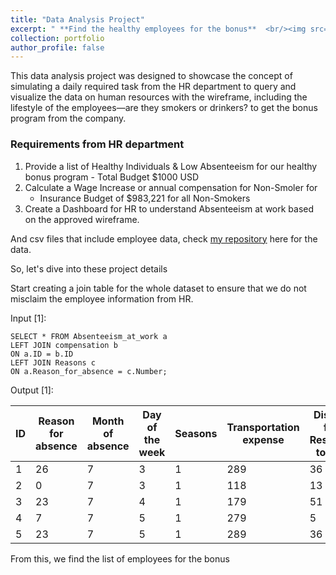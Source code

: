 ```yaml
---
title: "Data Analysis Project"
excerpt: " **Find the healthy employees for the bonus**  <br/><img src='/images/thumb2.png'>"
collection: portfolio
author_profile: false
---
```


This data analysis project was designed to showcase the concept of simulating a daily required task from the HR department to query and visualize the data on human resources with the wireframe, including the lifestyle of the employees—are they smokers or drinkers? to get the bonus program from the company.

### Requirements from HR department
1. Provide a list of Healthy Individuals & Low Absenteeism for our healthy bonus program - Total Budget $1000 USD
2. Calculate a Wage Increase or annual compensation for Non-Smoler for
	- Insurance Budget of $983,221 for all Non-Smokers
3. Create a Dashboard for HR to understand Absenteeism at work based on the approved wireframe.

And csv files that include employee data, check [my repository](https://github.com/trannphuocloc/HR-dataset-project) here for the data.

So, let's dive into these project details

Start creating a join table for the whole dataset to ensure that we do not misclaim the employee information from HR.

Input [1]:
```
SELECT * FROM Absenteeism_at_work a
LEFT JOIN compensation b
ON a.ID = b.ID
LEFT JOIN Reasons c
ON a.Reason_for_absence = c.Number;
```

Output [1]:

| ID | Reason for absence | Month of absence | Day of the week | Seasons | Transportation expense | Distance from Residence to Work | Service time | Age | Work load Average/day | Hit target | Disciplinary failure | Education | Son | Social drinker | Social smoker | Pet | Weight | Height | Body mass index | Absenteeism time in hours | comp_hr | Number | Reason |
|---|---|---|---|---|---|---|---|---|---|---|---|---|---|---|---|---|---|---|---|---|---|---|---|
| 1 | 26 | 7 | 3 | 1 | 289 | 36 | 13 | 33 | 239554 | 97 | 0 | 1 | 2 | 1 | 0 | 1 | 90 | 172 | 30 | 4 | 1 | 35 | 26 | unjustified absence  |
| 2 | 0 | 7 | 3 | 1 | 118 | 13 | 18 | 50 | 239554 | 97 | 1 | 1 | 1 | 1 | 0 | 0 | 98 | 178 | 31 | 0 | 2 | 49 | 0 | Unkown |
| 3 | 23 | 7 | 4 | 1 | 179 | 51 | 18 | 38 | 239554 | 97 | 0 | 1 | 0 | 1 | 0 | 0 | 89 | 170 | 31 | 2 | 3 | 47 | 23 | medical consultation  |
| 4 | 7 | 7 | 5 | 1 | 279 | 5 | 14 | 39 | 239554 | 97 | 0 | 1 | 2 | 1 | 1 | 0 | 68 | 168 | 24 | 4 | 4 | 51 | 7 | Diseases of the eye and adnexa |
| 5 | 23 | 7 | 5 | 1 | 289 | 36 | 13 | 33 | 239554 | 97 | 0 | 1 | 2 | 1 | 0 | 1 | 90 | 172 | 30 | 2 | 5 | 25 | 23 | medical consultation  |

From this, we find the list of employees for the bonus 
